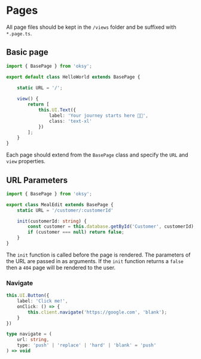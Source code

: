 # Pages

All page files should be kept in the `/views` folder and be suffixed with `*.page.ts`.

## Basic page

```ts
import { BasePage } from 'oksy';

export default class HelloWorld extends BasePage {
    
    static URL = '/';

    view() {
        return [
            this.UI.Text({
                label: 'Your journey starts here 🧑‍🚀',
                class: 'text-xl'
            })
        ];
    }
}
```

Each page should extend from the `BasePage` class and specify the `URL` and `view` properties.

## URL Parameters

```ts
import { BasePage } from 'oksy';

export class MealEdit extends BasePage {
    static URL = '/customer/:customerId'

    init(customerId: string) {
        const customer = this.database.getById('Customer', customerId);
        if (customer === null) return false;
    }
}
```

The `init` function is called before the page is rendered. The parameters of the URL are passed in as arguments. If the `init` function returns a `false` then a `404` page will be rendered to the user.

### Navigate

```ts
this.UI.Button({
    label: 'Click me!',
    onClick: () => {
        this.client.navigate('https://google.com', 'blank');
    }
})
```

```ts
type navigate = (
    url: string,
    type: 'push' | 'replace' | 'hard' | 'blank' = 'push'
) => void
```